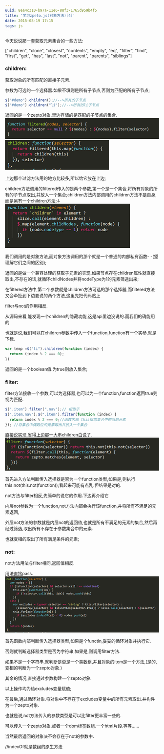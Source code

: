 ```yaml
---
uuid: 8ea4c310-b97a-11e6-88f3-1765d959b4f5
title: '学习zpeto.js(对象方法)[4]'
date: 2015-08-19 17:15
tags: js
---
```


今天说说那一套获取元素集合的一些方法:

["children", "clone", "closest", "contents", "empty", "eq", "filter", "find", "first", "get", "has", "last", "not", "parent", "parents", "siblings"]

### children:

获取对象的所有匹配的直接子元素.

参数为可选的一个选择器.如果不填则是所有子节点,否则为匹配的所有子节点;

```javascript
$("#demo").children();//-->所有的子节点
$("#demo").children("li");//-->所有的li子节点
```

返回的是一个zepto对象,里边存储的是匹配的子节点的集合.
![](/images/learning-zepto-js-object-fourth/screen-shot-1.png)
![](/images/learning-zepto-js-object-fourth/screen-shot-2.png)

上边那个过滤方法用的地方比较多,所以给它放在上边;

children方法调用的filtered传入的是两个参数,第一个是一个集合,将所有对象的所有的子节点取出,并放入一个集合;children方法内部调用的children方法不是自身,而是另有一个children方法;↓
![](/images/learning-zepto-js-object-fourth/screen-shot-3.png)

我们调用的是对象方法,而对象方法调用的那个就是一个普通的内部私有函数- -(望理解它们之间的区别);

返回的是做一个兼容处理的获取子元素的实现,如果节点存在children属性就直接取出,不存在的话,就循环childNodes并将nodeType为1的元素筛选出来;

在filtered方法中,第二个参数就是children方法可选的那个选择器,而filtered方法又会牵扯到下边要说的两个方法,这里先把代码贴上

filter与not的作用相反.

从源码来看,能发现一个children的隐藏功能,这是api里边没说的.而我们的确能用的

也就是说,我们可以在children参数中传入一个function,function有一个实参,就是下标.

```javascript
var temp =$("li").children(function (index) {
  return (index % 2 === 0);
})
```

返回的是一个boolean值.为true则放入集合;

### filter:

filter方法接收一个参数,可以为选择器,也可以为一个function,function返回true则视为匹配.

```javascript
$(".item").filter(".nav");// 相当于
$(".item.nav");$(".item").filter(function (index) {
  return index % 2 === 0;//函数内部 this指向集合中的当前元素
}); //将集合中偶数位的元素取出并放入一个集合
```

直接说实现,省得上边那一大串children白说了.
![](/images/learning-zepto-js-object-fourth/screen-shot-4.png)

首先进入方法判断传入选择器是否为一个function类型,如果是,则执行this.not(this.not(function));看起来可能有点乱.但结果是对的.

not方法与filter相反,先简单的说它的作用.下边再介绍它

内层not参数为一个function,not方法内部会执行该function,并将所有不满足的元素返回,

外层not方法的参数就是内层not的返回值,也就是所有不满足的元素的集合,然后再经过筛选,取出所有不存在于参数集合中的元素.

也就变相的取出了所有满足条件的元素;

### not:

not方法用法与filter相同,返回值相反.

用法直接pass.
![](/images/learning-zepto-js-object-fourth/screen-shot-5.png)

首先函数内部判断传入选择器类型,如果是个functin,妥妥的循环对象并执行它.

否则就判断选择器类型是否为字符串,如果是,则调用filter方法.

如果不是一个字符串,就判断是否是一个类数组,并且对象的item是一个方法,(是的,变相的判断为一个zepto对象.)

其余的情况,直接通过参数构建一个zepto对象.

以上操作均为给excludes变量赋值;

在最后,通过循环对象.将对象中不存在于excludes变量中的所有元素取出.并构件为一个zepto对象.

也就是说,not方法传入的参数类型是可以比filter更丰富一些的.

可以传入一个zepto对象,或者一个dom标签数组.一个html片段.等等......

当然最后返回的对象决不会存在于not的参数中.

//indexOf就是数组的原生方法
